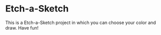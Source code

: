 # Etch-a-Sketch
This is a Etch-a-Sketch project in which you can choose your color and draw. Have fun! 

